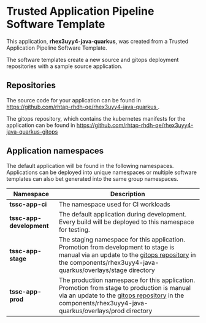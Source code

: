# Trusted Application Pipeline Software Template

This application, **rhex3uyy4-java-quarkus**, was created from a Trusted Application Pipeline Software Template.

The software templates create a new source and gitops deployment repositories with a sample source application. 

## Repositories

The source code for your application can be found in [https://github.com/rhtap-rhdh-qe/rhex3uyy4-java-quarkus ](https://github.com/rhtap-rhdh-qe/rhex3uyy4-java-quarkus ).
 
The gitops repository, which contains the kubernetes manifests for the application can be found in 
[https://github.com/rhtap-rhdh-qe/rhex3uyy4-java-quarkus-gitops ](https://github.com/rhtap-rhdh-qe/rhex3uyy4-java-quarkus-gitops ) 

## Application namespaces 

The default application will be found in the following namespaces. Applications can be deployed into unique namespaces or multiple software templates can also bet generated into the same group namespaces.  

|  Namespace   |  Description   |  
| -------- | -------- |
| **tssc-app-ci** | The namespace used for CI workloads |
| **tssc-app-development** | The default application during development. Every build will be deployed to this namespace for testing. |
| **tssc-app-stage** | The staging namespace for this application. Promotion from development to stage is manual via an update to the [gitops repository](https://github.com/rhtap-rhdh-qe/rhex3uyy4-java-quarkus-gitops ) in the components/rhex3uyy4-java-quarkus/overlays/stage directory |
| **tssc-app-prod** | The production namespace for this application. Promotion from stage to production is manual via an update to the [gitops repository](https://github.com/rhtap-rhdh-qe/rhex3uyy4-java-quarkus-gitops ) in the components/rhex3uyy4-java-quarkus/overlays/prod directory |